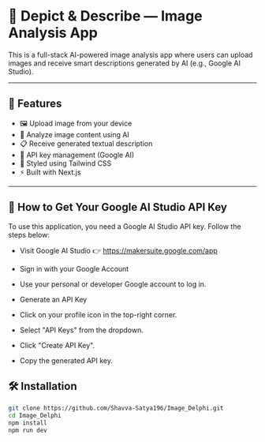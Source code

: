 # 🧠 Depict & Describe — Image Analysis App

This is a full-stack AI-powered image analysis app where users can upload images and receive smart descriptions generated by AI (e.g., Google AI Studio).


---

## 🚀 Features

- 🖼️ Upload image from your device
- 🧠 Analyze image content using AI
- 📋 Receive generated textual description
- 🔐 API key management (Google AI)
- 💨 Styled using Tailwind CSS
- ⚡ Built with Next.js 

---

## 🔑 How to Get Your Google AI Studio API Key

To use this application, you need a Google AI Studio API key. Follow the steps below:
   
   - Visit Google AI Studio 👉 https://makersuite.google.com/app

   - Sign in with your Google Account

   - Use your personal or developer Google account to log in.

   - Generate an API Key

   - Click on your profile icon in the top-right corner.

   - Select "API Keys" from the dropdown.

   - Click "Create API Key".

   - Copy the generated API key.

## 🛠️ Installation

```bash
git clone https://github.com/Shavva-Satya196/Image_Delphi.git
cd Image_Delphi
npm install
npm run dev
